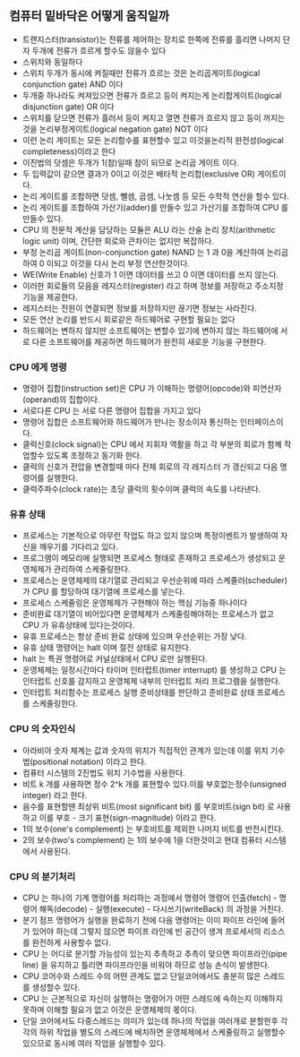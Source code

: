 ## 컴퓨터 밑바닥은 어떻게 움직일까

* 트랜지스터(transistor)는 전류를 제어하는 장치로 한쪽에 전류를 흘리면 나머지 단자 두개에 전류가 흐르게 할수도 않을수 있다
* 스위치와 동일하다
* 스위치 두개가 동시에 켜질때만 전류가 흐르는 것은 논리곱게이트(logical conjunction gate) AND 이다
* 두개중 하나라도 켜져있으면 전류가 흐르고 등이 켜지는게 논리합게이트(logical disjunction gate) OR 이다
* 스위치를 닫으면 전류가 흘러서 등이 켜지고 열면 전류가 흐르지 않고 등이 꺼지는것을 논리부정게이트(logical negation gate) NOT 이다
* 이런 논리 게이트는 모든 논리함수를 표현할수 있고 이것을논리적 완전성(logical completeness)이라고 한다
* 이진법의 덧셈은 두개가 1(참)일때 참이 되므로 논리곱 게이트 이다.
* 두 입력값이 같으면 결과가 0이고 이것은 배타적 논리합(exclusive OR) 게이트이다.
* 논리 게이트를 조합하면 덧셈, 뺄셈, 곱셈, 나눗셈 등 모든 수학적 연산을 할수 있다.
* 논리 게이트를 조합하여 가산기(adder)를 만들수 있고 가산기를 조합하여 CPU 를 만들수 있다.
* CPU 의 전문적 계산을 담당하는 모듈은 ALU 라는 산술 논리 장치(arithmetic logic unit) 이며, 간단한 회로와 큰차이는 없지만 복잡하다.
* 부정 논리곱 게이트(non-conjunction gate) NAND 는 1 과 0을 계산하여 논리곱 하여 0 이되고 이것을 다시 논리 부정 연산한것이다.
* WE(Write Enable) 신호가 1 이면 데이터를 쓰고 0 이면 데이터를 쓰지 않는다.
* 이러한 회로들의 모음을 레지스터(register) 라고 하며 정보를 저장하고 주소지정 기능을 제공한다.
* 레지스터는 전원이 연결되면 정보를 저장하지만 끊기면 정보는 사라진다.
* 모든 연산 논리를 반드시 회로같은 하드웨어로 구현할 필요는 없다
* 하드웨어는 변하지 않지만 소프트웨어는 변할수 있기에 변하지 않는 하드웨어에 서로 다른 소프트웨어를 제공하면 하드웨어가 완전히 새로운 기능을 구현한다.

### CPU 에게 명령

* 명령어 집합(instruction set)은 CPU 가 이해하는 명령어(opcode)와 피연산자(operand)의 집합이다.
* 서로다른 CPU 는 서로 다른 명령어 집합을 가지고 있다
* 명령어 집합은 소프트웨어와 하드웨어가 만나는 장소이자 통신하는 인터페이스이다.
* 클럭신호(clock signal)는 CPU 에서 지휘자 역활을 하고 각 부분의 회로가 함꼐 작업할수 있도록 조정하고 동기화 한다.
* 클럭의 신호가 전압을 변경할때 마다 전체 회로의 각 레지스터 가 갱신되고 다음 명령어를 실행한다.
* 클럭주파수(clock rate)는 초당 클럭의 횟수이며 클럭의 속도를 나타낸다.

### 유휴 상태

* 프로세스는 기본적으로 아무런 작업도 하고 있지 않으며 특정이벤트가 발생하여 자신을 깨우기를 기다리고 있다.
* 프로그램이 메모리에 실행되면 프로세스 형태로 존재하고 프로세스가 생성되고 운영체제가 관리하여 스케줄링한다.
* 프로세스는 운영체제의 대기열로 관리되고 우선순위에 따라 스케줄러(scheduler) 가 CPU 를 할당하여 대기열에 프로세스를 넣는다.
* 프로세스 스케줄링은 운영체제가 구현해야 하는 핵심 기능중 하나이다
* 준비완료 대기열이 비어있다면 운영체제가 스케줄링해야하는 프로세스가 없고 CPU 가 유휴상태에 있다는것이다.
* 유휴 프로세스는 항상 준비 완료 상태에 있으며 우선순위는 가장 낮다.
* 유휴 상태 명령어는 halt 이며 절전 상태로 유지한다.
* halt 는 특권 명령어로 커널상태에서 CPU 로만 실행된다.
* 운영체제는 일정시간마다 타이머 인터럽트(timer interrupt) 를 생성하고 CPU 는 인터럽트 신호를 감지하고 운영체제 내부의 인터럽트 처리 프로그램을 실행한다.
* 인터럽트 처리함수는 프로세스 실행 준비상태를 판단하고 준비완료 상태 프로세스를 스케줄링한다.

### CPU 의 숫자인식

* 아라비아 숫자 체계는 값과 숫자의 위치가 직접적인 관계가 있는데 이를 위치 기수법(positional notation) 이라고 한다.
* 컴퓨터 시스템의 2진법도 위치 기수법을 사용한다.
* 비트 k 개를 사용하면 정수 2^k 개를 표현할수 있다.이를 부호없는정수(unsigned integer) 라고 한다.
* 음수를 표현할땐 최상위 비트(most significant bit) 를 부호비트(sign bit) 로 사용하고 이를 부호 - 크기 표현(sign-magnitude) 이라고 한다.
* 1의 보수(one's complement) 는 부호비트를 제외한 나머지 비트를 반전시킨다.
* 2의 보수(two's complement) 는 1의 보수에 1을 더한것이고 현대 컴퓨터 시스템에서 사용된다.

### CPU 의 분기처리

* CPU 는 하나의 기계 명령어를 처리하는 과정에서 명령어 명령어 인출(fetch) - 명령어 해독(decode) - 실행(execute) - 다시쓰기(writeBack) 의 과정을 거친다.
* 분기 점프 명령어가 실행을 완료하기 전에 다음 명령어는 이미 파이프 라인에 들어가 있어야 하는데 그렇지 않으면 파이프 라인에 빈 공간이 생겨 프로세서의 리소스를 완전하게 사용할수 없다.
* CPU 는 어디로 분기할 가능성이 있는지 추측하고 추측이 맞으면 파이프라인(pipe line) 을 유지하고 틀리면 파이프라인을 비워야 하므로 성능 손식이 발생한다.
* CPU 코어수와 스레드 수의 어떤 관계도 없고 단일코어에서도 충분히 많은 스레드를 생성할수 있다.
* CPU 는 근본적으로 자신이 실행하는 명령어가 어떤 스레드에 속하는지 이해하지 못하며 이해할 필요가 없고 이것은 운영체제의 몫이다.
* 단일 코어에서도 다중스레드는 의미가 있는데 하나의 작업을 여러개로 분할한후 각각의 하위 작업을 별도의 스레드에 배치하면 운영체제에서 스케줄링하고 실행할수 있으므로 동시에 여러 작업을 실행할수 있다. 